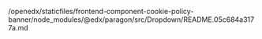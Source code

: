 /openedx/staticfiles/frontend-component-cookie-policy-banner/node_modules/@edx/paragon/src/Dropdown/README.05c684a3177a.md